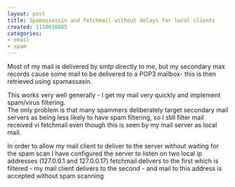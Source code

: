 ```yaml
---
layout: post
title: Spamassassin and fetchmail without delays for local clients
created: 1110038885
categories:
- email
- spam
---
```

<p>
Most of my mail is delivered by smtp directly to me, but my
secondary max records cause some mail to be delivered to a POP3
mailbox- this is then retrieved using spamassasin.
</p>
<p>
This works very well generally - I get my mail very quickly and implement spam/virus filtering.<br />
The only problem is that many spammers deliberately target secondary
mail servers as being less likely to have spam filtering, so I still
filter mail received vi fetchmail even though this is seen by my mail
server as local mail.
</p>
<p>
In order to allow my mail client to deliver to the server without
waiting for the spam scan I have configured the server to listen on two
local ip addresses (127.0.0.1 and 127.0.0.17) fetchmail delivers to the
first which is filtered - my mail client delivers to the second - and
mail to this address is accepted without spam scanning
</p>

